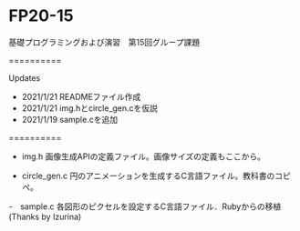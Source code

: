 # FP20-15
基礎プログラミングおよび演習　第15回グループ課題

==========

Updates
  - 2021/1/21 READMEファイル作成
  - 2021/1/21 img.hとcircle_gen.cを仮説
  - 2021/1/19 sample.cを追加

==========

- img.h
画像生成APIの定義ファイル。画像サイズの定義もここから。

- circle_gen.c
円のアニメーションを生成するC言語ファイル。教科書のコピペ。

-　sample.c
各図形のピクセルを設定するC言語ファイル．Rubyからの移植(Thanks by Izurina)
